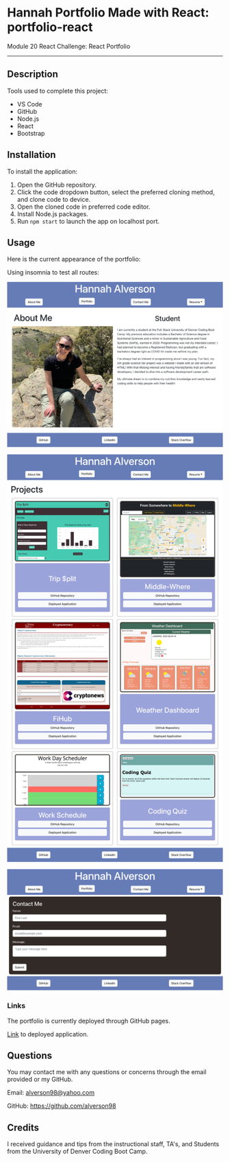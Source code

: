 # Hannah Portfolio Made with React: portfolio-react
Module 20 React Challenge: React Portfolio

---

## Description





Tools used to complete this project:

- VS Code
- GitHub
- Node.js
- React
- Bootstrap

## Installation

To install the application:

1. Open the GitHub repository.
2. Click the code dropdown button, select the preferred cloning method, and clone code to device.
3. Open the cloned code in preferred code editor.
4. Install Node.js packages.
6. Run `npm start` to launch the app on localhost port.

## Usage

Here is the current appearance of the portfolio:


Using insomnia to test all routes:

![Screenshot of about me page](./src/assets/about-me.png)

![Screenshot of portfolio page](./src/assets/project-page.png)

![Screenshot of contact page](./src/assets/contact-page.png)

### Links

The portfolio is currently deployed through GitHub pages.

[Link]() to deployed application.

## Questions

You may contact me with any questions or concerns through the email provided or my GitHub.

Email: alverson98@yahoo.com

GitHub: https://github.com/alverson98

## Credits

I received guidance and tips from the instructional staff, TA's, and Students from the University of Denver Coding Boot Camp.
